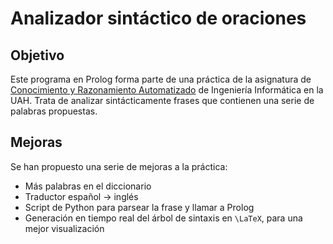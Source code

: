 # Analizador sintáctico de oraciones
## Objetivo
Este programa en Prolog forma parte de una práctica de la asignatura de [Conocimiento y Razonamiento Automatizado](https://www.uah.es/es/estudios/estudios-oficiales/grados/asignatura/Conocimiento-y-Razonamiento-Automatizado-780025/) de Ingeniería Informática en la UAH. Trata de analizar sintácticamente frases que contienen una serie de palabras propuestas. 
## Mejoras
Se han propuesto una serie de mejoras a la práctica: 
- Más palabras en el diccionario
- Traductor español → inglés
- Script de Python para parsear la frase y llamar a Prolog
- Generación en tiempo real del árbol de sintaxis en `\LaTeX`, para una mejor visualización
